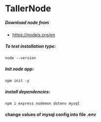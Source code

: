 # TallerNode
##### Download node from 
* https://nodejs.org/en

##### To test installation type:
``
node --version
``

##### Init node app:
``
npm init -y
``

##### install dependencies:
``
npm i express nodemon dotenv mysql
``

#### change values of mysql config into file .env